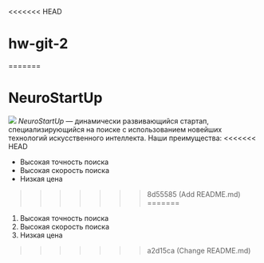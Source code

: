 <<<<<<< HEAD
# hw-git-2
=======
# NeuroStartUp
![](https://netology-code.github.io/git-homeworks/introduction/assets/logo.png)
*NeuroStartUp* — динамически развивающийся стартап, специализирующийся на поиске с использованием новейших технологий искусственного интеллекта.
Наши преимущества:
<<<<<<< HEAD
* Высокая точность поиска
* Высокая скорость поиска
* Низкая цена
>>>>>>> 8d55585 (Add README.md)
=======
1. Высокая точность поиска
2. Высокая скорость поиска
3. Низкая цена
>>>>>>> a2d15ca (Change README.md)

